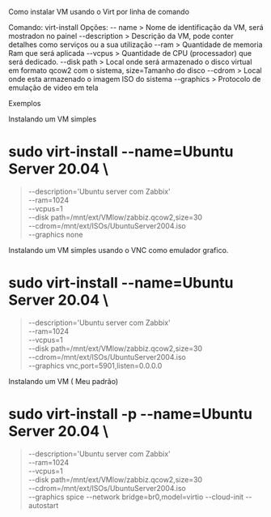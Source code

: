 Como instalar VM usando o Virt por linha de comando

Comando: virt-install
Opções:
-- name > Nome de identificação da VM, será mostradon no painel
--description > Descrição da VM, pode conter detalhes como serviços ou a sua utilização
--ram > Quantidade de memoria Ram que será aplicada
--vcpus > Quantidade de CPU (processador) que será dedicado.
--disk path > Local onde será armazenado o disco virtual em formato qcow2 com o sistema, size=Tamanho do disco
--cdrom > Local onde esta armazenado o imagem ISO do sistema
--graphics > Protocolo de emulação de video em tela 

Exemplos 

Instalando um VM simples
# sudo virt-install --name=Ubuntu Server 20.04 \
> --description='Ubuntu server com Zabbix' \
> --ram=1024 \
> --vcpus=1 \
> --disk path=/mnt/ext/VMlow/zabbiz.qcow2,size=30 \
> --cdrom=/mnt/ext/ISOs/UbuntuServer2004.iso \
> --graphics none

Instalando um VM simples usando o VNC como emulador grafico.
# sudo virt-install --name=Ubuntu Server 20.04 \
> --description='Ubuntu server com Zabbix' \
> --ram=1024 \
> --vcpus=1 \
> --disk path=/mnt/ext/VMlow/zabbiz.qcow2,size=30 \
> --cdrom=/mnt/ext/ISOs/UbuntuServer2004.iso \
> --graphics vnc,port=5901,listen=0.0.0.0

Instalando um VM ( Meu padrão)
# sudo virt-install -p --name=Ubuntu Server 20.04 \
> --description='Ubuntu server com Zabbix' \
> --ram=1024 \
> --vcpus=1 \
> --disk path=/mnt/ext/VMlow/zabbiz.qcow2,size=30 \
> --cdrom=/mnt/ext/ISOs/UbuntuServer2004.iso \
> --graphics spice
> --network bridge=br0,model=virtio
> --cloud-init
> --autostart
